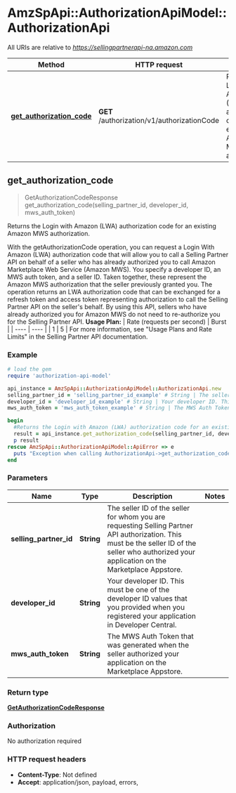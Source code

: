 # AmzSpApi::AuthorizationApiModel::AuthorizationApi

All URIs are relative to *https://sellingpartnerapi-na.amazon.com*

Method | HTTP request | Description
------------- | ------------- | -------------
[**get_authorization_code**](AuthorizationApi.md#get_authorization_code) | **GET** /authorization/v1/authorizationCode | Returns the Login with Amazon (LWA) authorization code for an existing Amazon MWS authorization.



## get_authorization_code

> GetAuthorizationCodeResponse get_authorization_code(selling_partner_id, developer_id, mws_auth_token)

Returns the Login with Amazon (LWA) authorization code for an existing Amazon MWS authorization.

With the getAuthorizationCode operation, you can request a Login With Amazon (LWA) authorization code that will allow you to call a Selling Partner API on behalf of a seller who has already authorized you to call Amazon Marketplace Web Service (Amazon MWS). You specify a developer ID, an MWS auth token, and a seller ID. Taken together, these represent the Amazon MWS authorization that the seller previously granted you. The operation returns an LWA authorization code that can be exchanged for a refresh token and access token representing authorization to call the Selling Partner API on the seller's behalf. By using this API, sellers who have already authorized you for Amazon MWS do not need to re-authorize you for the Selling Partner API.  **Usage Plan:**  | Rate (requests per second) | Burst | | ---- | ---- | | 1 | 5 |  For more information, see \"Usage Plans and Rate Limits\" in the Selling Partner API documentation.

### Example

```ruby
# load the gem
require 'authorization-api-model'

api_instance = AmzSpApi::AuthorizationApiModel::AuthorizationApi.new
selling_partner_id = 'selling_partner_id_example' # String | The seller ID of the seller for whom you are requesting Selling Partner API authorization. This must be the seller ID of the seller who authorized your application on the Marketplace Appstore.
developer_id = 'developer_id_example' # String | Your developer ID. This must be one of the developer ID values that you provided when you registered your application in Developer Central.
mws_auth_token = 'mws_auth_token_example' # String | The MWS Auth Token that was generated when the seller authorized your application on the Marketplace Appstore.

begin
  #Returns the Login with Amazon (LWA) authorization code for an existing Amazon MWS authorization.
  result = api_instance.get_authorization_code(selling_partner_id, developer_id, mws_auth_token)
  p result
rescue AmzSpApi::AuthorizationApiModel::ApiError => e
  puts "Exception when calling AuthorizationApi->get_authorization_code: #{e}"
end
```

### Parameters


Name | Type | Description  | Notes
------------- | ------------- | ------------- | -------------
 **selling_partner_id** | **String**| The seller ID of the seller for whom you are requesting Selling Partner API authorization. This must be the seller ID of the seller who authorized your application on the Marketplace Appstore. | 
 **developer_id** | **String**| Your developer ID. This must be one of the developer ID values that you provided when you registered your application in Developer Central. | 
 **mws_auth_token** | **String**| The MWS Auth Token that was generated when the seller authorized your application on the Marketplace Appstore. | 

### Return type

[**GetAuthorizationCodeResponse**](GetAuthorizationCodeResponse.md)

### Authorization

No authorization required

### HTTP request headers

- **Content-Type**: Not defined
- **Accept**: application/json, payload, errors, 


